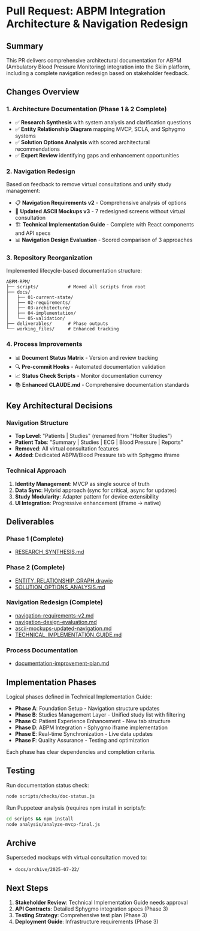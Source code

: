 # Pull Request: ABPM Integration Architecture & Navigation Redesign

## Summary

This PR delivers comprehensive architectural documentation for ABPM (Ambulatory Blood Pressure Monitoring) integration into the Skiin platform, including a complete navigation redesign based on stakeholder feedback.

## Changes Overview

### 1. Architecture Documentation (Phase 1 & 2 Complete)
- ✅ **Research Synthesis** with system analysis and clarification questions
- ✅ **Entity Relationship Diagram** mapping MVCP, SCLA, and Sphygmo systems
- ✅ **Solution Options Analysis** with scored architectural recommendations
- ✅ **Expert Review** identifying gaps and enhancement opportunities

### 2. Navigation Redesign
Based on feedback to remove virtual consultations and unify study management:
- 📋 **Navigation Requirements v2** - Comprehensive analysis of options
- 🎨 **Updated ASCII Mockups v3** - 7 redesigned screens without virtual consultation
- 🏗️ **Technical Implementation Guide** - Complete with React components and API specs
- 📊 **Navigation Design Evaluation** - Scored comparison of 3 approaches

### 3. Repository Reorganization
Implemented lifecycle-based documentation structure:
```
ABPM-RPM/
├── scripts/           # Moved all scripts from root
├── docs/
│   ├── 01-current-state/
│   ├── 02-requirements/  
│   ├── 03-architecture/
│   ├── 04-implementation/
│   └── 05-validation/
├── deliverables/      # Phase outputs
└── working_files/     # Enhanced tracking
```

### 4. Process Improvements
- 📊 **Document Status Matrix** - Version and review tracking
- 🔍 **Pre-commit Hooks** - Automated documentation validation
- 📈 **Status Check Scripts** - Monitor documentation currency
- 📚 **Enhanced CLAUDE.md** - Comprehensive documentation standards

## Key Architectural Decisions

### Navigation Structure
- **Top Level**: "Patients | Studies" (renamed from "Holter Studies")
- **Patient Tabs**: "Summary | Studies | ECG | Blood Pressure | Reports"
- **Removed**: All virtual consultation features
- **Added**: Dedicated ABPM/Blood Pressure tab with Sphygmo iframe

### Technical Approach
1. **Identity Management**: MVCP as single source of truth
2. **Data Sync**: Hybrid approach (sync for critical, async for updates)
3. **Study Modularity**: Adapter pattern for device extensibility
4. **UI Integration**: Progressive enhancement (iframe → native)

## Deliverables

### Phase 1 (Complete)
- [RESEARCH_SYNTHESIS.md](deliverables/phase-1/RESEARCH_SYNTHESIS.md)

### Phase 2 (Complete)
- [ENTITY_RELATIONSHIP_GRAPH.drawio](deliverables/phase-2/ENTITY_RELATIONSHIP_GRAPH.drawio)
- [SOLUTION_OPTIONS_ANALYSIS.md](deliverables/phase-2/SOLUTION_OPTIONS_ANALYSIS.md)

### Navigation Redesign (Complete)
- [navigation-requirements-v2.md](docs/02-requirements/navigation-requirements-v2.md)
- [navigation-design-evaluation.md](docs/03-architecture/navigation-design-evaluation.md)
- [ascii-mockups-updated-navigation.md](docs/03-architecture/ascii-mockups-updated-navigation.md)
- [TECHNICAL_IMPLEMENTATION_GUIDE.md](docs/03-architecture/TECHNICAL_IMPLEMENTATION_GUIDE.md)

### Process Documentation
- [documentation-improvement-plan.md](docs/03-architecture/documentation-improvement-plan.md)

## Implementation Phases

Logical phases defined in Technical Implementation Guide:
- **Phase A**: Foundation Setup - Navigation structure updates
- **Phase B**: Studies Management Layer - Unified study list with filtering
- **Phase C**: Patient Experience Enhancement - New tab structure
- **Phase D**: ABPM Integration - Sphygmo iframe implementation
- **Phase E**: Real-time Synchronization - Live data updates
- **Phase F**: Quality Assurance - Testing and optimization

Each phase has clear dependencies and completion criteria.

## Testing

Run documentation status check:
```bash
node scripts/checks/doc-status.js
```

Run Puppeteer analysis (requires npm install in scripts/):
```bash
cd scripts && npm install
node analysis/analyze-mvcp-final.js
```

## Archive

Superseded mockups with virtual consultation moved to:
- `docs/archive/2025-07-22/`

## Next Steps

1. **Stakeholder Review**: Technical Implementation Guide needs approval
2. **API Contracts**: Detailed Sphygmo integration specs (Phase 3)
3. **Testing Strategy**: Comprehensive test plan (Phase 3)
4. **Deployment Guide**: Infrastructure requirements (Phase 3)